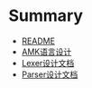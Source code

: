 # Summary

* [README](README.md)
* [AMK语言设计](docs/language_design.md)
* [Lexer设计文档](docs/lex.md)
* [Parser设计文档](docs/syntax.md)

